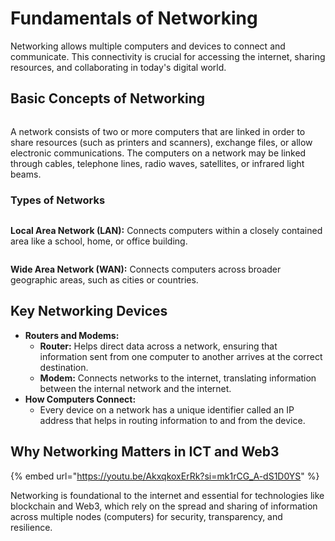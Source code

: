 # Fundamentals of Networking

Networking allows multiple computers and devices to connect and communicate. This connectivity is crucial for accessing the internet, sharing resources, and collaborating in today's digital world.

## **Basic Concepts of Networking**

<figure><img src="../../../.gitbook/assets/image (29).png" alt=""><figcaption></figcaption></figure>

A network consists of two or more computers that are linked in order to share resources (such as printers and scanners), exchange files, or allow electronic communications. The computers on a network may be linked through cables, telephone lines, radio waves, satellites, or infrared light beams.

### **Types of Networks**



<figure><img src="../../../.gitbook/assets/image (31).png" alt=""><figcaption></figcaption></figure>

**Local Area Network (LAN):** Connects computers within a closely contained area like a school, home, or office building.

<figure><img src="../../../.gitbook/assets/image (32).png" alt=""><figcaption></figcaption></figure>

**Wide Area Network (WAN):** Connects computers across broader geographic areas, such as cities or countries.

## **Key Networking Devices**

* **Routers and Modems:**
  * **Router:** Helps direct data across a network, ensuring that information sent from one computer to another arrives at the correct destination.
  * **Modem:** Connects networks to the internet, translating information between the internal network and the internet.
* **How Computers Connect:**
  * Every device on a network has a unique identifier called an IP address that helps in routing information to and from the device.

## **Why Networking Matters in ICT and Web3**

{% embed url="https://youtu.be/AkxqkoxErRk?si=mk1rCG_A-dS1D0YS" %}

Networking is foundational to the internet and essential for technologies like blockchain and Web3, which rely on the spread and sharing of information across multiple nodes (computers) for security, transparency, and resilience.
